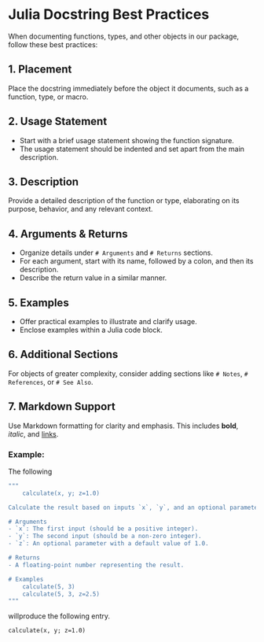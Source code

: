 # Julia Docstring Best Practices

When documenting functions, types, and other objects in our package, follow these best practices:

## 1. **Placement**
Place the docstring immediately before the object it documents, such as a function, type, or macro.

## 2. **Usage Statement**
- Start with a brief usage statement showing the function signature.
- The usage statement should be indented and set apart from the main description.

## 3. **Description**
Provide a detailed description of the function or type, elaborating on its purpose, behavior, and any relevant context.

## 4. **Arguments & Returns**
- Organize details under `# Arguments` and `# Returns` sections.
- For each argument, start with its name, followed by a colon, and then its description.
- Describe the return value in a similar manner.

## 5. **Examples**
- Offer practical examples to illustrate and clarify usage.
- Enclose examples within a Julia code block.

## 6. **Additional Sections**
For objects of greater complexity, consider adding sections like `# Notes`, `# References`, or `# See Also`.

## 7. **Markdown Support**
Use Markdown formatting for clarity and emphasis. This includes **bold**, *italic*, and [links](#).

### Example:

The following 

```julia
"""
    calculate(x, y; z=1.0)

Calculate the result based on inputs `x`, `y`, and an optional parameter `z`.

# Arguments
- `x`: The first input (should be a positive integer).
- `y`: The second input (should be a non-zero integer).
- `z`: An optional parameter with a default value of 1.0.

# Returns
- A floating-point number representing the result.

# Examples
    calculate(5, 3)
    calculate(5, 3, z=2.5)
"""
```

willproduce the following entry.

```@docs
calculate(x, y; z=1.0)
```



